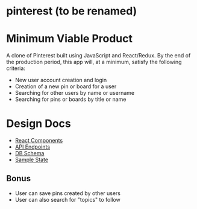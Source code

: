 # pinterest (to be renamed)


# Minimum Viable Product

A clone of Pinterest built using JavaScript and React/Redux.
By the end of the production period, this app will, at a minimum, satisfy the following criteria:

- New user account creation and login
- Creation of a new pin or board for a user
- Searching for other users by name or username
- Searching for pins or boards by title or name

# Design Docs

- [React Components](./components.md)
- [API Endpoints](./api_endpoints.md)
- [DB Schema](./schema.md)
- [Sample State](./sample_state.md)

## Bonus

- User can save pins created by other users
- User can also search for "topics" to follow
